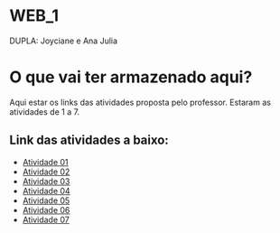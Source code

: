 # WEB_1
DUPLA: Joyciane e Ana Julia

# O que vai ter armazenado aqui?
Aqui estar os links das atividades proposta pelo professor. Estaram as atividades de 1 a 7.

## Link das atividades a baixo:
- [Atividade 01]( https://joycianesousa.github.io/Exercicio_01/)
- [Atividade 02]( https://joycianesousa.github.io/Exercicio_02/)
- [Atividade 03]( https://joycianesousa.github.io/Exercicio_03/)
- [Atividade 04](https://joycianesousa.github.io/Atividade-04/)
- [Atividade 05]( https://joycianesousa.github.io/Exercicio_05/)
- [Atividade 06](https://joycianesousa.github.io/Atividade06/)
- [Atividade 07](https://joycianesousa.github.io/Atividade07/)


